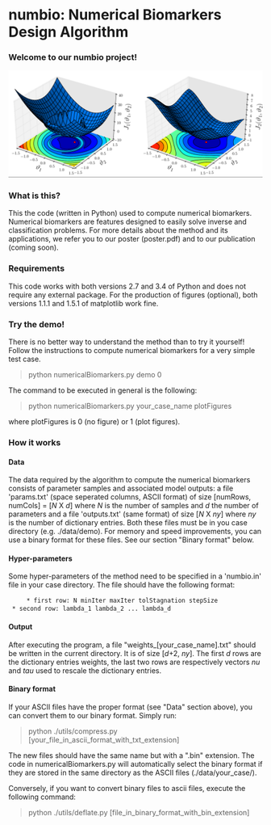 # numbio: Numerical Biomarkers Design Algorithm

### Welcome to our numbio project!

<p align="center"> 
<img src="./images/cost_function.png" title="Which one would you rather
minimize?" alt="Cost function">
</p>

### What is this?

This the code (written in Python) used to compute numerical biomarkers.
Numerical biomarkers are features designed to easily solve inverse and
classification problems.
For more details about the method and its applications, we refer you to our poster
(poster.pdf) and to our publication (coming soon).

### Requirements

This code works with both versions 2.7 and 3.4 of Python and does not require
any external package.
For the production of figures (optional), both versions 1.1.1 and 1.5.1 of matplotlib work fine.

### Try the demo!

There is no better way to understand the method than to try it yourself!
Follow the instructions to compute numerical biomarkers for a very simple test
case.

> python numericalBiomarkers.py demo 0

The command to be executed in general is the following:

> python numericalBiomarkers.py your_case_name plotFigures

where plotFigures is 0 (no figure) or 1 (plot figures).

### How it works

#### Data

The data required by the algorithm to compute the numerical biomarkers consists of parameter samples and associated model outputs: a file 'params.txt' (space seperated columns, ASCII format) of size [numRows, numCols] = [*N* X *d*] where *N* is the number of samples and *d* the number of parameters and a file 'outputs.txt' (same format) of size [*N* X *ny*] where *ny* is the number of dictionary entries. Both these files must be in you case directory (e.g. ./data/demo).
For memory and speed improvements, you can use a binary format for these files. See our section "Binary format" below.

#### Hyper-parameters

Some hyper-parameters of the method need to be specified in a 'numbio.in' file in your case directory. The file should have the following format:


         * first row: N minIter maxIter tolStagnation stepSize
	 * second row: lambda_1 lambda_2 ... lambda_d

#### Output

After executing the program, a file "weights_[your_case_name].txt" should be written in the current directory. It is of size [*d*+2, *ny*]. The first *d* rows are the dictionary entries weights, the last two rows are respectively vectors *nu* and *tau* used to rescale the dictionary entries.


#### Binary format

If your ASCII files have the proper format (see "Data" section above), you can convert them to our binary format. Simply run:
> python ./utils/compress.py
[your_file_in_ascii_format_with_txt_extension]

The new files should have the same name but with a ".bin" extension.
The code in numericalBiomarkers.py will automatically select the binary format if they are stored in the same directory as the ASCII files (./data/your_case/).

Conversely, if you want to convert binary files to
ascii files, execute the following command:
> python ./utils/deflate.py [file_in_binary_format_with_bin_extension]